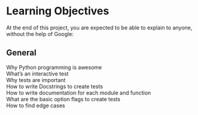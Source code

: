 <h1>Learning Objectives</h1>
<p>At the end of this project, you are expected to be able to explain to anyone, without the help of Google:</p>
<h2>General</h2>
<p>Why Python programming is awesome<br>
What’s an interactive test<br>
Why tests are important<br>
How to write Docstrings to create tests<br>
How to write documentation for each module and function<br>
What are the basic option flags to create tests<br>
How to find edge cases</p>
